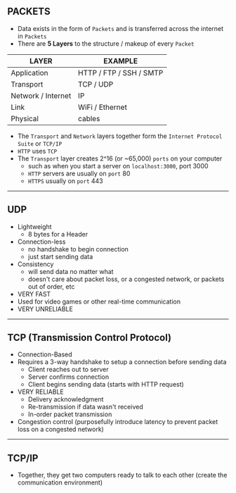 ## PACKETS

- Data exists in the form of `Packets` and is transferred across the internet in
  `Packets`
- There are **5 Layers** to the structure / makeup of every `Packet`

| LAYER              | EXAMPLE                 |
| ------------------ | ----------------------- |
| Application        | HTTP / FTP / SSH / SMTP |
| Transport          | TCP / UDP               |
| Network / Internet | IP                      |
| Link               | WiFi / Ethernet         |
| Physical           | cables                  |

- The `Transport` and `Network` layers together form the `Internet Protocol Suite` or `TCP/IP`
- `HTTP` uses `TCP`
- The `Transport` layer creates 2^16 (or ~65,000) `ports` on your computer
  - such as when you start a server on `localhost:3000`, port 3000
  - `HTTP` servers are usually on `port` 80
  - `HTTPS` usually on `port` 443

---

## UDP

- Lightweight
  - 8 bytes for a Header
- Connection-less
  - no handshake to begin connection
  - just start sending data
- Consistency
  - will send data no matter what
  - doesn't care about packet loss, or a congested network, or packets out of order, etc
- VERY FAST
- Used for video games or other real-time communication
- VERY UNRELIABLE

---

## TCP (Transmission Control Protocol)

- Connection-Based
- Requires a 3-way handshake to setup a connection before sending data
  - Client reaches out to server
  - Server confirms connection
  - Client begins sending data (starts with HTTP request)
- VERY RELIABLE
  - Delivery acknowledgment
  - Re-transmission if data wasn't received
  - In-order packet transmission
- Congestion control (purposefully introduce latency to prevent packet loss on a congested network)

---

## TCP/IP

- Together, they get two computers ready to talk to each other (create the communication environment)